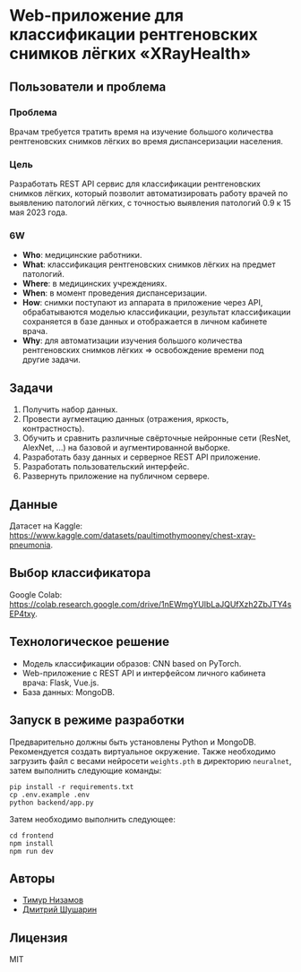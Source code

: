 # Web-приложение для классификации рентгеновских снимков лёгких «XRayHealth»

## Пользователи и проблема

### Проблема
Врачам требуется тратить время на изучение большого количества рентгеновских снимков лёгких во время диспансеризации населения.

### Цель
Разработать REST API сервис для классификации рентгеновских снимков лёгких, который позволит автоматизировать работу врачей по выявлению патологий лёгких, с точностью выявления патологий 0.9 к 15 мая 2023 года.

### 6W
* **Who**: медицинские работники.
* **What**: классификация рентгеновских снимков лёгких на предмет патологий.
* **Where**: в медицинских учреждениях.
* **When**: в момент проведения диспансеризации.
* **How**: снимки поступают из аппарата в приложение через API, обрабатываются моделью классификации, результат классификации сохраняется в базе данных и отображается в личном кабинете врача.
* **Why**: для автоматизации изучения большого количества рентгеновских снимков лёгких => освобождение времени под другие задачи.

## Задачи
1. Получить набор данных.
2. Провести аугментацию данных (отражения, яркость, контрастность).
3. Обучить и сравнить различные свёрточные нейронные сети (ResNet, AlexNet, ...) на базовой и аугментированной выборке.
4. Разработать базу данных и серверное REST API приложение.
5. Разработать пользовательский интерфейс.
6. Развернуть приложение на публичном сервере.

## Данные
Датасет на Kaggle: https://www.kaggle.com/datasets/paultimothymooney/chest-xray-pneumonia.

## Выбор классификатора
Google Colab: https://colab.research.google.com/drive/1nEWmgYUlbLaJQUfXzh2ZbJTY4sEP4txy.

## Технологическое решение
* Модель классификации образов: CNN based on PyTorch.
* Web-приложение с REST API и интерфейсом личного кабинета врача: Flask, Vue.js.
* База данных: MongoDB.

## Запуск в режиме разработки

Предварительно должны быть установлены Python и MongoDB. Рекомендуется создать виртуальное окружение. Также необходимо загрузить файл с весами нейросети ```weights.pth``` в директорию ```neuralnet```, затем выполнить следующие команды:

```shell
pip install -r requirements.txt 
cp .env.example .env
python backend/app.py 
```

Затем необходимо выполнить следующее:

```shell
cd frontend
npm install
npm run dev
```

## Авторы
* [Тимур Низамов](https://github.com/nizamovtimur)
* [Дмитрий Шушарин](https://github.com/Dima2002iq)

## Лицензия
MIT
